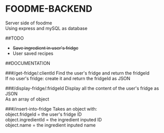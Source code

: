 # FOODME-BACKEND
Server side of foodme  
Using express and mySQL as database

##TODO
  * ~~Save ingredient in user's fridge~~
  * User saved recipes

##DOCUMENTATION

###/get-fridge/:clientId
Find the user's fridge and return the fridgeId  
If no user's fridge: create it and return the fridgeId as JSON

###/display-fridge/:fridgeId
Display all the content of the user's fridge as JSON  
As an array of object

###/insert-into-fridge
Takes an object with:  
object.fridgeId = the user's fridge ID  
object.ingredientId = the ingredient inputed ID  
object.name = the ingredient inputed name  